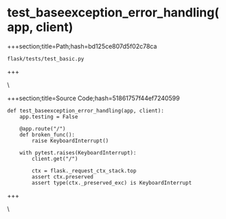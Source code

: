 



# test_baseexception_error_handling(app, client)
  
+++section;title=Path;hash=bd125ce807d5f02c78ca

`flask/tests/test_basic.py`
  
+++

\
  
+++section;title=Source Code;hash=51861757f44ef7240599
```
def test_baseexception_error_handling(app, client):
    app.testing = False

    @app.route("/")
    def broken_func():
        raise KeyboardInterrupt()

    with pytest.raises(KeyboardInterrupt):
        client.get("/")

        ctx = flask._request_ctx_stack.top
        assert ctx.preserved
        assert type(ctx._preserved_exc) is KeyboardInterrupt
```  
+++

\
